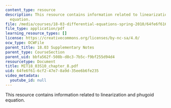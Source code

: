 ```yaml
---
content_type: resource
description: This resource contains information related to linearization and phugoid
  equation.
file: /media/courses/18-03-differential-equations-spring-2010/64fe6f616cf247e78a9d35ee6b6fe235_MIT18_03S10_chapter_8.pdf
file_type: application/pdf
learning_resource_types: []
license: https://creativecommons.org/licenses/by-nc-sa/4.0/
ocw_type: OCWFile
parent_title: 18.03 Supplementary Notes
parent_type: CourseSection
parent_uid: bbfa562f-508b-d8c3-7b5c-f9bf255d94d4
resourcetype: Document
title: MIT18_03S10_chapter_8.pdf
uid: 64fe6f61-6cf2-47e7-8a9d-35ee6b6fe235
video_metadata:
  youtube_id: null
---
```

This resource contains information related to linearization and phugoid equation.